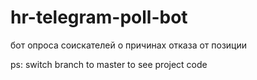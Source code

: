 # hr-telegram-poll-bot
бот опроса соискателей о причинах отказа от позиции

ps: switch branch to master to see project code
